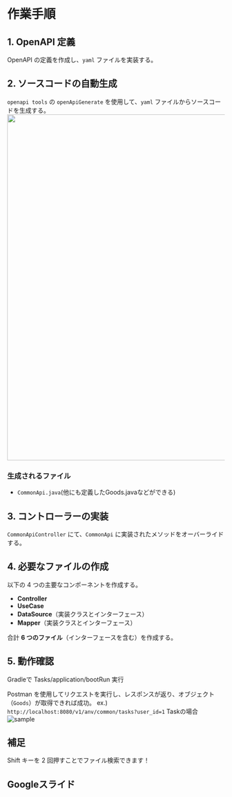 # 作業手順

## 1. OpenAPI 定義
OpenAPI の定義を作成し、`yaml` ファイルを実装する。

## 2. ソースコードの自動生成
`openapi tools` の `openApiGenerate` を使用して、`yaml` ファイルからソースコードを生成する。
<img width="800px" src="https://github.com/user-attachments/assets/b0404173-0b06-4e4f-850e-9187f0cf3e52">

### 生成されるファイル
- `CommonApi.java`(他にも定義したGoods.javaなどができる)

## 3. コントローラーの実装
`CommonApiController` にて、`CommonApi` に実装されたメソッドをオーバーライドする。

## 4. 必要なファイルの作成
以下の 4 つの主要なコンポーネントを作成する。

- **Controller**
- **UseCase**
- **DataSource**（実装クラスとインターフェース）
- **Mapper**（実装クラスとインターフェース）

合計 **6 つのファイル**（インターフェースを含む）を作成する。

## 5. 動作確認
Gradleで
Tasks/application/bootRun 実行


Postman を使用してリクエストを実行し、レスポンスが返り、オブジェクト（`Goods`）が取得できれば成功。
ex.)
`http://localhost:8080/v1/anv/common/tasks?user_id=1`
Taskの場合
![sample](https://github.com/user-attachments/assets/62d7b305-d937-4ea6-a5ae-cc6f32939823)



## 補足
Shift キーを 2 回押すことでファイル検索できます！


## Googleスライド

